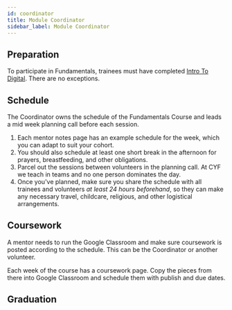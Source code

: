 ```yaml
---
id: coordinator
title: Module Coordinator
sidebar_label: Module Coordinator
---
```


## Preparation

To participate in Fundamentals, trainees must have completed [Intro To Digital](https://codeyourfuture.io/itc/). There are no exceptions.

## Schedule

The Coordinator owns the schedule of the Fundamentals Course and leads a mid week planning call before each session.

1. Each mentor notes page has an example schedule for the week, which you can adapt to suit your cohort.
2. You should also schedule at least one short break in the afternoon for prayers, breastfeeding, and other obligations.
3. Parcel out the sessions between volunteers in the planning call. At CYF we teach in teams and no one person dominates the day.
4. Once you've planned, make sure you share the schedule with all trainees and volunteers _at least 24 hours beforehand_, so they can make any necessary travel, childcare, religious, and other logistical arrangements.

## Coursework

A mentor needs to run the Google Classroom and make sure coursework is posted according to the schedule. This can be the Coordinator or another volunteer.

Each week of the course has a coursework page. Copy the pieces from there into Google Classroom and schedule them with publish and due dates.

## Graduation
